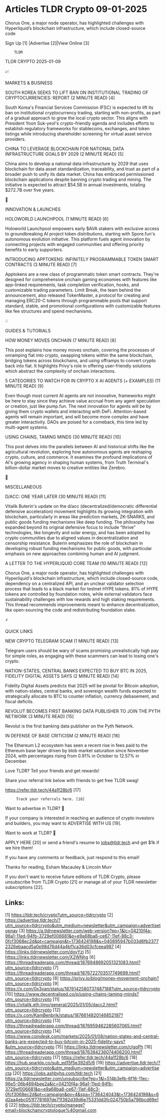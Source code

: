 # Articles TLDR Crypto 09-01-2025

Chorus One, a major node operator, has highlighted challenges with
Hyperliquid’s blockchain infrastructure, which include closed-source
code ‌ ‌ ‌ ‌ ‌ ‌ ‌ ‌ ‌ ‌ ‌ ‌ ‌ ‌ ‌ ‌ ‌ ‌ ‌ ‌ ‌ ‌ ‌ ‌ ‌ ‌  ‌ ‌ ‌ ‌ ‌ ‌ ‌ ‌ ‌ ‌ ‌ ‌ ‌ ‌ ‌ ‌ ‌ ‌ ‌ ‌ ‌ ‌ ‌ ‌ ‌ ‌ 


 Sign Up [1] |Advertise [2]|View Online [3] 

		TLDR 

TLDR CRYPTO 2025-01-09

📈 

MARKETS & BUSINESS

 SOUTH KOREA SEEKS TO LIFT BAN ON INSTITUTIONAL TRADING OF
CRYPTOCURRENCIES: REPORT (2 MINUTE READ) [4] 

 South Korea's Financial Services Commission (FSC) is expected to lift
its ban on institutional cryptocurrency trading, starting with
non-profits, as part of a gradual approach to grow the local crypto
sector. This aligns with President Yoon Suk-yeol's crypto-friendly
agenda and includes efforts to establish regulatory frameworks for
stablecoins, exchanges, and token listings while introducing
shareholder screening for virtual asset service providers. 

 CHINA TO LEVERAGE BLOCKCHAIN FOR NATIONAL DATA INFRASTRUCTURE GOALS
BY 2029 (2 MINUTE READ) [5] 

 China aims to develop a national data infrastructure by 2029 that
uses blockchain for data asset standardization, traceability, and
trust as part of a broader push to unify its data market. China has
embraced permissioned blockchain applications despite banning crypto
trading and mining. The initiative is expected to attract $54.5B in
annual investments, totaling $272.7B over five years. 

🚀 

INNOVATION & LAUNCHES

 HOLOWORLD LAUNCHPOOL (1 MINUTE READ) [6] 

 Holoworld Launchpool empowers early $AVA stakers with exclusive
access to groundbreaking AI project token distributions, starting with
Spore.fun's autonomous evolution initiative. This platform fuels agent
innovation by connecting projects with engaged communities and
offering priority benefits to early supporters. 

 INTRODUCING APPTOKENS: INFINITELY PROGRAMMABLE TOKEN SMART CONTRACTS
(3 MINUTE READ) [7] 

 Apptokens are a new class of programmatic token smart contracts.
They're designed for comprehensive onchain gaming economies with
features like app-linked requirements, task completion verification,
hooks, and customizable trading parameters. Limit Break, the team
behind the announcement, also released TokenMaster, a protocol for
creating and managing ERC20-C tokens through programmable pools that
support standard, stable, and promotional configurations with
customizable features like fee structures and spend mechanisms. 

💡 

GUIDES & TUTORIALS

 HOW MONEY MOVES ONCHAIN (7 MINUTE READ) [8] 

 This post explains how money moves onchain, covering the processes of
onramping fiat into crypto, swapping tokens within the same
blockchain, bridging tokens across blockchains, and using offramps to
convert crypto back into fiat. It highlights Privy's role in offering
user-friendly solutions which abstract the complexity of onchain
interactions. 

 5 CATEGORIES TO WATCH FOR IN CRYPTO X AI AGENTS (+ EXAMPLES) (11
MINUTE READ) [9] 

 Even though most current AI agents are not innovative, frameworks
might be here to stay since they achieve value accrual from any agent
speculation or creation, just like pump.fun. The next innovation for
agents will be by giving them crypto wallets and interacting with
DeFi. Attention-based agents will remain important, and will become
more complex and have greater interactivity. DAOs are poised for a
comeback, this time led by multi-agent systems. 

 USING CHAINS, TAMING MINDS (30 MINUTE READ) [10] 

 This post delves into the parallels between AI and historical shifts
like the agricultural revolution, exploring how autonomous agents are
reshaping crypto, culture, and commerce. It examines the profound
implications of AI's growing agency in shaping human systems, from
Truth Terminal's billion-dollar market moves to creative entities like
Zerebro. 

🦄 

MISCELLANEOUS

 D/ACC: ONE YEAR LATER (30 MINUTE READ) [11] 

 Vitalik Buterin's update on the d/acc (decentralized/democratic
differential defensive acceleration) movement highlights its growing
integration with blockchain, particularly in areas like prediction
markets, ZK-SNARKS, and public goods funding mechanisms like deep
funding. The philosophy has expanded beyond its original defensive
focus to include “thrive” technologies, like longevity and solar
energy, and has been adopted by crypto communities due to aligned
values in decentralization and censorship resistance. Buterin
emphasizes the role of blockchain in developing robust funding
mechanisms for public goods, with particular emphasis on new
approaches combining human and AI judgment. 

 A LETTER TO THE HYPERLIQUID CORE TEAM (10 MINUTE READ) [12] 

 Chorus One, a major node operator, has highlighted challenges with
Hyperliquid's blockchain infrastructure, which include closed-source
code, dependency on a centralized API, and an unclear validator
selection process that leads to a black market for testnet HYPE
tokens. 81% of HYPE tokens are controlled by foundation notes, while
external validators face sustainability challenges with low rewards
and high staking requirements. This thread recommends improvements
meant to enhance decentralization, like open-sourcing the code and
redistributing foundation stake. 

⚡ 

QUICK LINKS

 NEW CRYPTO TELEGRAM SCAM (1 MINUTE READ) [13] 

 Telegram users should be wary of scams promising unrealistically high
pay for simple roles, as engaging with these scammers can lead to
losing one's crypto. 

 NATION-STATES, CENTRAL BANKS EXPECTED TO BUY BTC IN 2025, FIDELITY
DIGITAL ASSETS SAYS (2 MINUTE READ) [14] 

 Fidelity Digital Assets predicts that 2025 will be pivotal for
Bitcoin adoption, with nation-states, central banks, and sovereign
wealth funds expected to strategically allocate to BTC to counter
inflation, currency debasement, and fiscal deficits. 

 REVOLUT BECOMES FIRST BANKING DATA PUBLISHER TO JOIN THE PYTH NETWORK
(3 MINUTE READ) [15] 

 Revolut is the first banking data publisher on the Pyth Network. 

 IN DEFENSE OF BASE CRITICISM (2 MINUTE READ) [16] 

 The Ethereum L2 ecosystem has seen a recent rise in fees paid to the
Ethereum base layer driven by blob market saturation since November
2024, with percentages rising from 0.91% in October to 12.57% in
December. 

Love TLDR? Tell your friends and get rewards!

 Share your referral link below with friends to get free TLDR swag! 

 https://refer.tldr.tech/44a1f28b/6 [17] 

		 Track your referrals here. [18] 

Want to advertise in TLDR? 📰

 If your company is interested in reaching an audience of crypto
investors and builders, you may want to ADVERTISE WITH US [19]. 

Want to work at TLDR? 💼

 APPLY HERE [20] or send a friend's resume to jobs@tldr.tech and get
$1k if we hire them! 

 If you have any comments or feedback, just respond to this email! 

Thanks for reading, 
Esham Macauley & Lincoln Murr 

If you don't want to receive future editions of TLDR Crypto, please
unsubscribe from TLDR Crypto [21] or manage all of your TLDR
newsletter subscriptions [22]. 

 

Links:
------
[1] https://tldr.tech/crypto?utm_source=tldrcrypto
[2] https://advertise.tldr.tech/?utm_source=tldrcrypto&utm_medium=newsletter&utm_campaign=advertisetopnav
[3] https://a.tldrnewsletter.com/web-version?ep=1&lc=04210f4a-96a1-11ed-94fb-3729ef006681&p=e9a68ba8-ce67-11ef-88c3-0fcf3068ec2d&pt=campaign&t=1736424198&s=040895947b033d6fb23772326ebaacd5a0e98d76d44a4bf1ca36d03cfceea987
[4] https://links.tldrnewsletter.com/doyYzj
[5] https://links.tldrnewsletter.com/X2WNhg
[6] https://threadreaderapp.com/thread/1876948692051321083.html?utm_source=tldrcrypto
[7] https://threadreaderapp.com/thread/1876722703517749699.html?utm_source=tldrcrypto
[8] https://privy.io/blog/money-movement-onchain?utm_source=tldrcrypto
[9] https://x.com/0x3van/status/1876142580737487188?utm_source=tldrcrypto
[10] https://www.decentralised.co/p/using-chains-taming-minds?utm_source=tldrcrypto
[11] https://vitalik.eth.limo/general/2025/01/05/dacc2.html?utm_source=tldrcrypto
[12] https://x.com/KamBenbrik/status/1876614820146852197?utm_source=tldrcrypto
[13] https://threadreaderapp.com/thread/1876959462285607065.html?utm_source=tldrcrypto
[14] https://www.coindesk.com/markets/2025/01/08/nation-states-and-central-banks-are-expected-to-buy-bitcoin-in-2025-fidelity-says?&utm_source=tldrcrypto
[15] https://links.tldrnewsletter.com/clgqPh
[16] https://threadreaderapp.com/thread/1876384236074406200.html?utm_source=tldrcrypto
[17] https://refer.tldr.tech/44a1f28b/6
[18] https://hub.sparklp.co/sub_ed15f5e392d5/6
[19] https://advertise.tldr.tech/?utm_source=tldrcrypto&utm_medium=newsletter&utm_campaign=advertisecta
[20] https://jobs.ashbyhq.com/tldr.tech
[21] https://a.tldrnewsletter.com/unsubscribe?ep=1&l=514b3efb-6f16-11ec-96e5-06b4694bee2a&lc=04210f4a-96a1-11ed-94fb-3729ef006681&p=e9a68ba8-ce67-11ef-88c3-0fcf3068ec2d&pt=campaign&pv=4&spa=1736424043&t=1736424198&s=6d2aa4ebc051f7781697de71f382d39d6e75331dd3fc024750b5a796bcd69e16
[22] https://tldr.tech/crypto/manage?email=blockchaincryptologue%40gmail.com